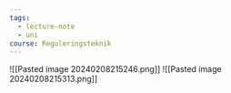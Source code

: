 ```yaml
---
tags:
  - lecture-note
  - uni
course: Reguleringsteknik
---
```

![[Pasted image 20240208215246.png]]
![[Pasted image 20240208215313.png]]